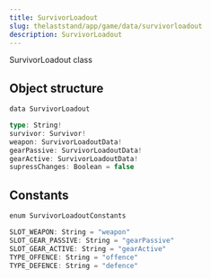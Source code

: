 ```yaml
---
title: SurvivorLoadout
slug: thelaststand/app/game/data/survivorloadout
description: SurvivorLoadout
---
```


SurvivorLoadout class

## Object structure

```scala
data SurvivorLoadout

type: String!
survivor: Survivor!
weapon: SurvivorLoadoutData!
gearPassive: SurvivorLoadoutData!
gearActive: SurvivorLoadoutData!
supressChanges: Boolean = false

```

## Constants

```scala
enum SurvivorLoadoutConstants

SLOT_WEAPON: String = "weapon"
SLOT_GEAR_PASSIVE: String = "gearPassive"
SLOT_GEAR_ACTIVE: String = "gearActive"
TYPE_OFFENCE: String = "offence"
TYPE_DEFENCE: String = "defence"

```
